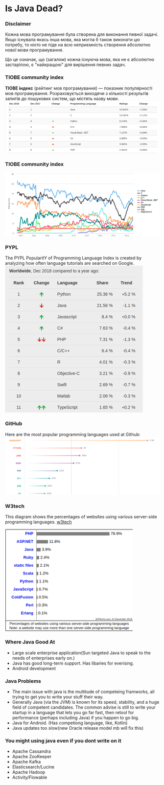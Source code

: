 # Is Java Dead?


### Disclaimer

Кожна мова програмування була створена для виконання певної задачі. Якщо існувала якась інша мова, яка могла б також виконати цю потребу, то ніхто не піде на всю неприємність створення 
абсолютно нової мови програмування.

Що це означає, що (загалом) кожна існуюча мова, яка не є абсолютно застарілою, є "найкращою" для вирішення певних задач.


### TIOBE community index

**TIOBE індекс** (рейтинг мов програмування) — показник популярності мов програмування. Розраховується виходячи з кількості результів запитів до пошукових систем, що містять назву мови.
![](../resources/img/java_perspectives/01-img.png)


### TIOBE community index

![](../resources/img/java_perspectives/02-img.png)


### PYPL

The PYPL PopularitY of Programming Language Index is created by analyzing how often language tutorials are searched on Google.
![](../resources/img/java_perspectives/03-img.png)


### GitHub

Here are the most popular programming languages used at Github:
![](../resources/img/java_perspectives/04-img.png)


### W3tech

This diagram shows the percentages of websites using various server-side programming languages. [w3tech](https://w3techs.com/technologies/overview/programming_language/all)

![](../resources/img/java_perspectives/06-img.png)


### Where Java Good At

- Large scale enterprise application(Sun targeted Java to speak to the needs of enterprises early on.)
- Java has good long-term support. Has libaries for everising.
- Android development


### Java Problems

- The main issue with java is the multitude of competeing framworks, all trying to get you to write your stuff their way.
- Generally Java (via the JVM) is known for its speed, stability, and a huge field of competent candidates. The common advise is still to write your startup in a language that lets you go far fast, then retool for performance (perhaps including Java) if you happen to go big.
- Java for Android. (Has competiong language, like, Kotlin)
- Java updates too slow(new Oracle release model mb will fix this)


### You might using java even if you dont write on it

- Apache Cassandra
- Apache ZooKeeper
- Apache Kafka
- Elasticsearch/Lucine
- Apache Hadoop
- Activity/Flowable